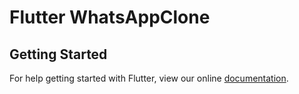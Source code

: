 # Flutter WhatsAppClone


## Getting Started

For help getting started with Flutter, view our online
[documentation](https://flutter.io/).

